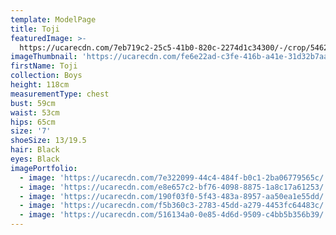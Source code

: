 ```yaml
---
template: ModelPage
title: Toji
featuredImage: >-
  https://ucarecdn.com/7eb719c2-25c5-41b0-820c-2274d1c34300/-/crop/5462x2244/0,0/-/preview/
imageThumbnail: 'https://ucarecdn.com/fe6e22ad-c3fe-416b-a41e-31d32b7aa455/'
firstName: Toji
collection: Boys
height: 118cm
measurementType: chest
bust: 59cm
waist: 53cm
hips: 65cm
size: '7'
shoeSize: 13/19.5
hair: Black
eyes: Black
imagePortfolio:
  - image: 'https://ucarecdn.com/7e322099-44c4-484f-b0c1-2ba06779565c/'
  - image: 'https://ucarecdn.com/e8e657c2-bf76-4098-8875-1a8c17a61253/'
  - image: 'https://ucarecdn.com/190f03f0-5f43-483a-8957-aa50ea1e55dd/'
  - image: 'https://ucarecdn.com/f5b360c3-2783-45dd-a279-4453fc64483c/'
  - image: 'https://ucarecdn.com/516134a0-0e85-4d6d-9509-c4bb5b356b39/'
---
```


